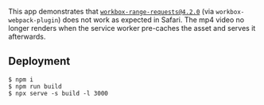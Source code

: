This app demonstrates that [`workbox-range-requests@4.2.0`](https://developers.google.com/web/tools/workbox/modules/workbox-range-requests) (via `workbox-webpack-plugin`) does not work as expected in Safari. The mp4 video no longer renders when the service worker pre-caches the asset and serves it afterwards.

## Deployment

```
$ npm i
$ npm run build
$ npx serve -s build -l 3000
```
